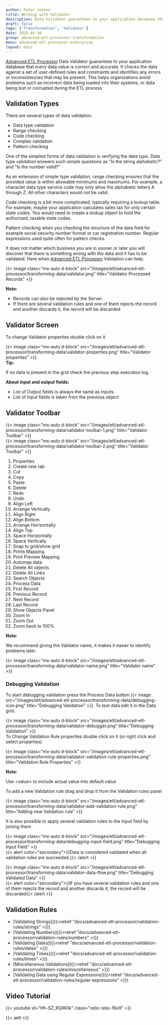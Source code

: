 ```yaml
---
author: Peter Jonson
title: Working with Validator
description: Data Validator guarantees to your application database that every data value is correct and accurate.
draft: false
tags: ['Transformation', 'Validator']
date: 2023-05-30
group: advanced-etl-processor-transformation
menu: advanced-etl-processor-enterprise
layout: docs
---
```


[Advanced ETL Processor](https://www.etl-tools.com/advanced-etl-processor/overview.html) Data Validator guarantees to your application database that every data value is correct and accurate. It checks the data against a set of user-defined rules and constraints and identifies any errors or inconsistencies that may be present. This helps organizations avoid problems such as incorrect data being loaded into their systems, or data being lost or corrupted during the ETL process

## Validation Types

There are several types of data validation.

- Data type validation
- Range checking
- Code checking
- Complex validation
- Pattern checking

One of the simplest forms of data validation is verifying the data type. Data type validation answers such simple questions as "Is the string alphabetic?" and "Is the number valid?"

As an extension of simple type validation, range checking ensures that the provided value is within allowable minimums and maximums. For example, a character data type service code may only allow the alphabetic letters A through Z. All other characters would not be valid.

Code checking is a bit more complicated, typically requiring a lookup table. For example, maybe your application calculates sales tax for only certain state codes. You would need to create a lookup object to hold the authorized, taxable state codes.

Pattern checking when you checking the structure of the data field for example social security number format or car registration number. Regular expressions used quite often for pattern checks.

It does not matter which business you are in sooner or later you will discover that there is something wrong with the data and it has to be validated. Here when [Advanced ETL Processor](https://www.etl-tools.com/advanced-etl-processor/overview.html) Validation can help.

{{< image class="mx-auto d-block"  src="/images/etl/advanced-etl-processor/transforming-data/validator.png" title="Validator Processed Records" >}}

**Note:**

- Records can also be rejected by the Server.
- If there are several validation rules and one of them rejects the record and another discards it, the record will be discarded

## Validator Screen

To change Validator properties double click on it

{{< image class="mx-auto d-block"  src="/images/etl/advanced-etl-processor/transforming-data/validator-properties.png" title="Validator properties" >}}
\
**Tip:**

If no data is present in the grid check the previous step execution log.

**About input and output fields:**

- List of Output fields is always the same as Inputs.
- List of Input fields is taken from the previous object

## Validator Toolbar

{{< image class="mx-auto d-block"  src="/images/etl/advanced-etl-processor/transforming-data/validator-toolbar-1.png" title="Validator Toolbar" >}}
\
{{< image class="mx-auto d-block"  src="/images/etl/advanced-etl-processor/transforming-data/validator-toolbar-2.png" title="Validator Toolbar" >}}

1. Properties
1. Create new tab
1. Cut
1. Copy
1. Paste
1. Delete
1. Redo
1. Undo
1. Align Left
1. Arrange Vertically
1. Align Right
1. Align Bottom
1. Arrange Horizontally
1. Align Top
1. Space Horizontally
1. Space Vertically
1. Snap to grid/show grid
1. Prints Mapping
1. Print Preview Mapping
1. Automap data
1. Delete All objects
1. Delete All Links
1. Search Objects
1. Process Data
1. First Record
1. Previous Record
1. Next Record
1. Last Record
1. Show Objects Panel
1. Zoom In
1. Zoom Out
1. Zoom back to 100%

**Note:**

We recommend giving the Validator name, it makes it easier to identify problems later.

{{< image class="mx-auto d-block"  src="/images/etl/advanced-etl-processor/transforming-data/validator-name.png" title="Validator name" >}}

### Debugging Validation

To start debugging validation press the Process Data button {{< image src="/images/etl/advanced-etl-processor/transforming-data/debugging-icon.png" title="Debugging Validation" >}}. To test data edit it in the Data grid.

{{< image class="mx-auto d-block"  src="/images/etl/advanced-etl-processor/transforming-data/validator-debugger.png" title="Debugging Validation" >}}
\
To Change Validation Rule properties double click on it (or right click and select properties)

{{< image class="mx-auto d-block"  src="/images/etl/advanced-etl-processor/transforming-data/validator-validation-rule-properties.png" title="Validation Rule Properties" >}}

**Note:**

Use \<value> to include actual value into default value

To add a new Validation rule drag and drop it from the Validation rules panel

{{< image class="mx-auto d-block"  src="/images/etl/advanced-etl-processor/transforming-data/validator-add-validation-rule.png" title="Adding new Validation rule" >}}

It is also possible to apply several validation rules to the Input field by joining them

{{< image class="mx-auto d-block"  src="/images/etl/advanced-etl-processor/transforming-data/debugging-input-field.png" title="Debugging Input Field" >}}
\
{{< alert color="secondary">}}Data is considered validated when all validation rules are succeeded.{{< /alert >}}

{{< image class="mx-auto d-block"  src="/images/etl/advanced-etl-processor/transforming-data/validator-data-flow.png" title="Debugging Validated Data" >}}
\
{{< alert color="secondary">}}If you have several validation rules and one of them rejects the record and another discards it, the record will be discarded{{< /alert >}}

## Validation Rules

- [Validating Strings]({{<relref "docs/advanced-etl-processor/validation-rules/strings" >}})
- [Validating Numbers]({{<relref "docs/advanced-etl-processor/validation-rules/numbers" >}})
- [Validating Dates]({{<relref "docs/advanced-etl-processor/validation-rules/dates" >}})
- [Validating Times]({{<relref "docs/advanced-etl-processor/validation-rules/times" >}})
- [Miscellaneous Validations]({{<relref "docs/advanced-etl-processor/validation-rules/miscellaneous" >}})
- [Validating Data using Regular Expressions]({{<relref "docs/advanced-etl-processor/validation-rules/regular-expressions" >}})

## Video Tutorial

{{< youtube id="Hh-SZ_RQW0k" class="ratio ratio-16x9" >}}

{{< aetl >}}
